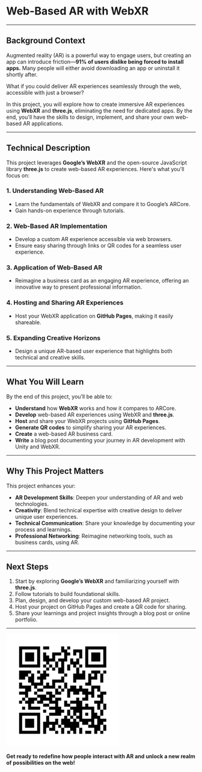 # **Web-Based AR with WebXR**

---

## **Background Context**

Augmented reality (AR) is a powerful way to engage users, but creating an app can introduce friction—**91% of users dislike being forced to install apps.** Many people will either avoid downloading an app or uninstall it shortly after.

What if you could deliver AR experiences seamlessly through the web, accessible with just a browser?

In this project, you will explore how to create immersive AR experiences using **WebXR** and **three.js**, eliminating the need for dedicated apps. By the end, you'll have the skills to design, implement, and share your own web-based AR applications.

---

## **Technical Description**

This project leverages **Google’s WebXR** and the open-source JavaScript library **three.js** to create web-based AR experiences. Here's what you'll focus on:

### **1. Understanding Web-Based AR**
- Learn the fundamentals of WebXR and compare it to Google’s ARCore.
- Gain hands-on experience through tutorials.

### **2. Web-Based AR Implementation**
- Develop a custom AR experience accessible via web browsers.
- Ensure easy sharing through links or QR codes for a seamless user experience.

### **3. Application of Web-Based AR**
- Reimagine a business card as an engaging AR experience, offering an innovative way to present professional information.

### **4. Hosting and Sharing AR Experiences**
- Host your WebXR application on **GitHub Pages**, making it easily shareable.

### **5. Expanding Creative Horizons**
- Design a unique AR-based user experience that highlights both technical and creative skills.

---

## **What You Will Learn**

By the end of this project, you’ll be able to:

- **Understand** how **WebXR** works and how it compares to ARCore.
- **Develop** web-based AR experiences using WebXR and **three.js**.
- **Host** and share your WebXR projects using **GitHub Pages**.
- **Generate QR codes** to simplify sharing your AR experiences.
- **Create** a web-based AR business card.
- **Write** a blog post documenting your journey in AR development with Unity and WebXR.

---

## **Why This Project Matters**

This project enhances your:

- **AR Development Skills**: Deepen your understanding of AR and web technologies.
- **Creativity**: Blend technical expertise with creative design to deliver unique user experiences.
- **Technical Communication**: Share your knowledge by documenting your process and learnings.
- **Professional Networking**: Reimagine networking tools, such as business cards, using AR.

---

## **Next Steps**

1. Start by exploring **Google’s WebXR** and familiarizing yourself with **three.js**.
2. Follow tutorials to build foundational skills.
3. Plan, design, and develop your custom web-based AR project.
4. Host your project on GitHub Pages and create a QR code for sharing.
5. Share your learnings and project insights through a blog post or online portfolio.

---

![QR Code](assets/qr_code.png)

**Get ready to redefine how people interact with AR and unlock a new realm of possibilities on the web!**
